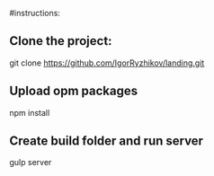 #instructions:

## Clone the project:

git clone https://github.com/IgorRyzhikov/landing.git

## Upload opm packages

npm install 

## Create build folder and run server 
gulp server